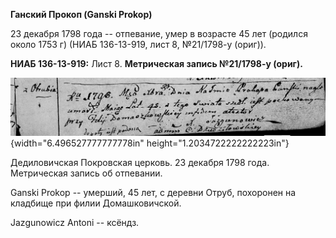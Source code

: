 **Ганский Прокоп (Ganski Prokop)**

23 декабря 1798 года -- отпевание, умер в возрасте 45 лет (родился около
1753 г) (НИАБ 136-13-919, лист 8, №21/1798-у (ориг)).

**НИАБ 136-13-919:** Лист 8. **Метрическая запись №21/1798-у (ориг).**

![](./media/7c1e894b6f60393ba561dc9938bef7d1227124ed.png){width="6.496527777777778in"
height="1.2034722222222223in"}

Дедиловичская Покровская церковь. 23 декабря 1798 года. Метрическая
запись об отпевании.

Ganski Prokop -- умерший, 45 лет, с деревни Отруб, похоронен на кладбище
при филии Домашковичской.

Jazgunowicz Antoni -- ксёндз.
